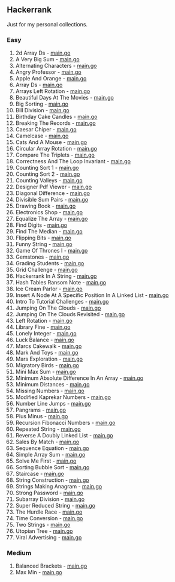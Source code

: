 ## Hackerrank

Just for my personal collections.

<!-- start dictionary -->

### Easy 
1. 2d Array Ds - [main.go](easy/2d-array-ds/main.go)
2. A Very Big Sum - [main.go](easy/a-very-big-sum/main.go)
3. Alternating Characters - [main.go](easy/alternating-characters/main.go)
4. Angry Professor - [main.go](easy/angry-professor/main.go)
5. Apple And Orange - [main.go](easy/apple-and-orange/main.go)
6. Array Ds - [main.go](easy/array-ds/main.go)
7. Arrays Left Rotation - [main.go](easy/arrays-left-rotation/main.go)
8. Beautiful Days At The Movies - [main.go](easy/beautiful-days-at-the-movies/main.go)
9. Big Sorting - [main.go](easy/big-sorting/main.go)
10. Bill Division - [main.go](easy/bill-division/main.go)
11. Birthday Cake Candles - [main.go](easy/birthday-cake-candles/main.go)
12. Breaking The Records - [main.go](easy/breaking-the-records/main.go)
13. Caesar Chiper - [main.go](easy/caesar-chiper/main.go)
14. Camelcase - [main.go](easy/camelcase/main.go)
15. Cats And A Mouse - [main.go](easy/cats-and-a-mouse/main.go)
16. Circular Array Rotation - [main.go](easy/circular-array-rotation/main.go)
17. Compare The Triplets - [main.go](easy/compare-the-triplets/main.go)
18. Correctness And The Loop Invariant - [main.go](easy/correctness-and-the-loop-invariant/main.go)
19. Counting Sort 1 - [main.go](easy/counting-sort-1/main.go)
20. Counting Sort 2 - [main.go](easy/counting-sort-2/main.go)
21. Counting Valleys - [main.go](easy/counting-valleys/main.go)
22. Designer Pdf Viewer - [main.go](easy/designer-pdf-viewer/main.go)
23. Diagonal Difference - [main.go](easy/diagonal-difference/main.go)
24. Divisible Sum Pairs - [main.go](easy/divisible-sum-pairs/main.go)
25. Drawing Book - [main.go](easy/drawing-book/main.go)
26. Electronics Shop - [main.go](easy/electronics-shop/main.go)
27. Equalize The Array - [main.go](easy/equalize-the-array/main.go)
28. Find Digits - [main.go](easy/find-digits/main.go)
29. Find The Median - [main.go](easy/find-the-median/main.go)
30. Flipping Bits - [main.go](easy/flipping-bits/main.go)
31. Funny String - [main.go](easy/funny-string/main.go)
32. Game Of Thrones I - [main.go](easy/game-of-thrones-i/main.go)
33. Gemstones - [main.go](easy/gemstones/main.go)
34. Grading Students - [main.go](easy/grading-students/main.go)
35. Grid Challenge - [main.go](easy/grid-challenge/main.go)
36. Hackerrank In A String - [main.go](easy/hackerrank-in-a-string/main.go)
37. Hash Tables Ransom Note - [main.go](easy/hash-tables-ransom-note/main.go)
38. Ice Cream Parlor - [main.go](easy/ice-cream-parlor/main.go)
39. Insert A Node At A Specific Position In A Linked List - [main.go](easy/insert-a-node-at-a-specific-position-in-a-linked-list/main.go)
40. Intro To Tutorial Challenges - [main.go](easy/intro-to-tutorial-challenges/main.go)
41. Jumping On The Clouds - [main.go](easy/jumping-on-the-clouds/main.go)
42. Jumping On The Clouds Revisited - [main.go](easy/jumping-on-the-clouds-revisited/main.go)
43. Left Rotation - [main.go](easy/left-rotation/main.go)
44. Library Fine - [main.go](easy/library-fine/main.go)
45. Lonely Integer - [main.go](easy/lonely-integer/main.go)
46. Luck Balance - [main.go](easy/luck-balance/main.go)
47. Marcs Cakewalk - [main.go](easy/marcs-cakewalk/main.go)
48. Mark And Toys - [main.go](easy/mark-and-toys/main.go)
49. Mars Exploration - [main.go](easy/mars-exploration/main.go)
50. Migratory Birds - [main.go](easy/migratory-birds/main.go)
51. Mini Max Sum - [main.go](easy/mini-max-sum/main.go)
52. Minimum Absolute Difference In An Array - [main.go](easy/minimum-absolute-difference-in-an-array/main.go)
53. Minimum Distances - [main.go](easy/minimum-distances/main.go)
54. Missing Numbers - [main.go](easy/missing-numbers/main.go)
55. Modified Kaprekar Numbers - [main.go](easy/modified-kaprekar-numbers/main.go)
56. Number Line Jumps - [main.go](easy/number-line-jumps/main.go)
57. Pangrams - [main.go](easy/pangrams/main.go)
58. Plus Minus - [main.go](easy/plus-minus/main.go)
59. Recursion Fibonacci Numbers - [main.go](easy/recursion-fibonacci-numbers/main.go)
60. Repeated String - [main.go](easy/repeated-string/main.go)
61. Reverse A Doubly Linked List - [main.go](easy/reverse-a-doubly-linked-list/main.go)
62. Sales By Match - [main.go](easy/sales-by-match/main.go)
63. Sequence Equation - [main.go](easy/sequence-equation/main.go)
64. Simple Array Sum - [main.go](easy/simple-array-sum/main.go)
65. Solve Me First - [main.go](easy/solve-me-first/main.go)
66. Sorting Bubble Sort - [main.go](easy/sorting-bubble-sort/main.go)
67. Staircase - [main.go](easy/staircase/main.go)
68. String Construction - [main.go](easy/string-construction/main.go)
69. Strings Making Anagram - [main.go](easy/strings-making-anagram/main.go)
70. Strong Password - [main.go](easy/strong-password/main.go)
71. Subarray Division - [main.go](easy/subarray-division/main.go)
72. Super Reduced String - [main.go](easy/super-reduced-string/main.go)
73. The Hurdle Race - [main.go](easy/the-hurdle-race/main.go)
74. Time Conversion - [main.go](easy/time-conversion/main.go)
75. Two Strings - [main.go](easy/two-strings/main.go)
76. Utopian Tree - [main.go](easy/utopian-tree/main.go)
77. Viral Advertising - [main.go](easy/viral-advertising/main.go)


### Medium 
1. Balanced Brackets - [main.go](medium/balanced-brackets/main.go)
2. Max Min - [main.go](medium/max-min/main.go)

<!-- end dictionary -->
